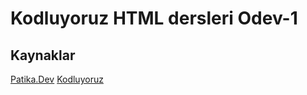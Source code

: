 # Kodluyoruz HTML dersleri Odev-1

## Kaynaklar
[Patika.Dev](https://www.patika.dev/tr)
[Kodluyoruz](https://kodluyoruz.org/tr/kodluyoruz/)

